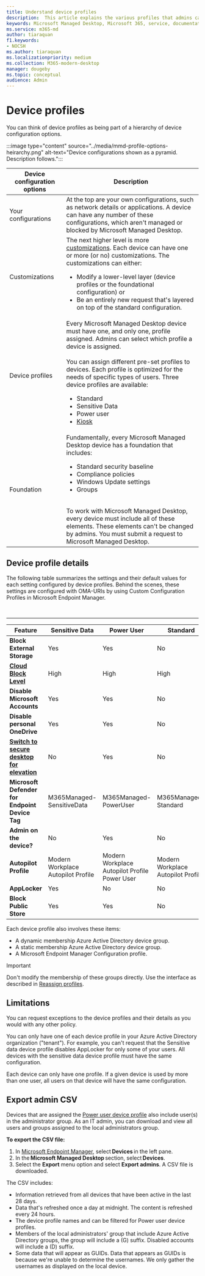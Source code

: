 ```yaml
---
title: Understand device profiles
description:  This article explains the various profiles that admins can assign to devices
keywords: Microsoft Managed Desktop, Microsoft 365, service, documentation
ms.service: m365-md
author: tiaraquan
f1.keywords:
- NOCSH
ms.author: tiaraquan
ms.localizationpriority: medium
ms.collection: M365-modern-desktop
manager: dougeby
ms.topic: conceptual
audience: Admin
---
```


# Device profiles

You can think of device profiles as being part of a hierarchy of device configuration options.

:::image type="content" source="../media/mmd-profile-options-heirarchy.png" alt-text="Device configurations shown as a pyramid. Description follows.":::

| Device configuration options | Description
| ----- | ----- |
| Your configurations | At the top are your own configurations, such as network details or applications. A device can have any number of these configurations, which aren't managed or blocked by Microsoft Managed Desktop. |
| Customizations | The next higher level is more [customizations](customizing.md). Each device can have one or more (or no) customizations. The customizations can either:<ul><li>Modify a lower-level layer (device profiles or the foundational configuration) or</li><li>Be an entirely new request that's layered on top of the standard configuration.</li></ul> |
| Device profiles | Every Microsoft Managed Desktop device must have one, and only one, profile assigned. Admins can select which profile a device is assigned.<br><br>You can assign different pre-set profiles to devices. Each profile is optimized for the needs of specific types of users. Three device profiles are available:<ul><li>Standard</li><li>Sensitive Data</li><li>Power user</li><li>[Kiosk](kiosk-device-profile.md)</li></ul> |
| Foundation | Fundamentally, every Microsoft Managed Desktop device has a foundation that includes:<br><ul><li>Standard security baseline</li><li>Compliance policies</li><li>Windows Update settings</li><li>Groups</li></ul><br>To work with Microsoft Managed Desktop, every device must include all of these elements. These elements can't be changed by admins. You must submit a request to Microsoft Managed Desktop. |

## Device profile details

The following table summarizes the settings and their default values for each setting configured by device profiles. Behind the scenes, these settings are configured with OMA-URIs by using Custom Configuration Profiles in Microsoft Endpoint Manager.

<br>

****

| Feature | Sensitive Data | Power User | Standard | Kiosk |
| ----- | ----- | ----- | ----- | ----- |
|**Block External Storage**| Yes | Yes | No | Yes |
|**[Cloud Block Level](/windows/client-management/mdm/policy-csp-defender#defender-cloudblocklevel)**| High | High | High | High |
|**Disable Microsoft Accounts**| Yes | Yes | No | Yes |
|**Disable personal OneDrive**| Yes | Yes | No | Yes |
|**[Switch to secure desktop for elevation](/windows/client-management/mdm/policy-csp-localpoliciessecurityoptions#localpoliciessecurityoptions-useraccountcontrol-switchtothesecuredesktopwhenpromptingforelevation)**| No | Yes | No | No |
|**Microsoft Defender for Endpoint Device Tag**| M365Managed-SensitiveData | M365Managed-PowerUser | M365Managed-Standard | M365Managed-Kiosk |
|**Admin on the device?**| No | Yes | No | No |
|**Autopilot Profile**| Modern Workplace Autopilot Profile | Modern Workplace Autopilot Profile Power User | Modern Workplace Autopilot Profile | [Modern Workplace Autopilot Profile Kiosk](kiosk-device-profile.md) |
|**AppLocker**| Yes | No | No | No |
|**Block Public Store**| Yes | Yes | No | Yes |

Each device profile also involves these items:

- A dynamic membership Azure Active Directory device group.
- A static membership Azure Active Directory device group.
- A Microsoft Endpoint Manager Configuration profile.

> [!IMPORTANT]
> Don't modify the membership of these groups directly. Use the interface as described in [Reassign profiles](../working-with-managed-desktop/change-device-profile.md).

## Limitations

You can request exceptions to the device profiles and their details as you would with any other policy.

You can only have one of each device profile in your Azure Active Directory organization ("tenant"). For example, you can't request that the Sensitive data device profile disables AppLocker for only some of your users. All devices with the sensitive data device profile must have the same configuration.

Each device can only have one profile. If a given device is used by more than one user, all users on that device will have the same configuration.

## Export admin CSV

Devices that are assigned the [Power user device profile](#device-profile-details) also include user(s) in the administrator group. As an IT admin, you can download and view all users and groups assigned to the local administrators group.  

**To export the CSV file:**

1. In [Microsoft Endpoint Manager](https://go.microsoft.com/fwlink/?linkid=2109431), select **Devices** in the left pane.
2. In the **Microsoft Managed Desktop** section, select **Devices**.
3. Select the **Export** menu option and select **Export admins**. A CSV file is downloaded.

The CSV includes:

- Information retrieved from all devices that have been active in the last 28 days.
- Data that's refreshed once a day at midnight. The content is refreshed every 24 hours.
- The device profile names and can be filtered for Power user device profiles.
- Members of the local administrators' group that include Azure Active Directory groups, the group will include a (G) suffix. Disabled accounts will include a (D) suffix.
- Some data that will appear as GUIDs. Data that appears as GUIDs is because we're unable to determine the usernames. We only gather the usernames as displayed on the local device.
